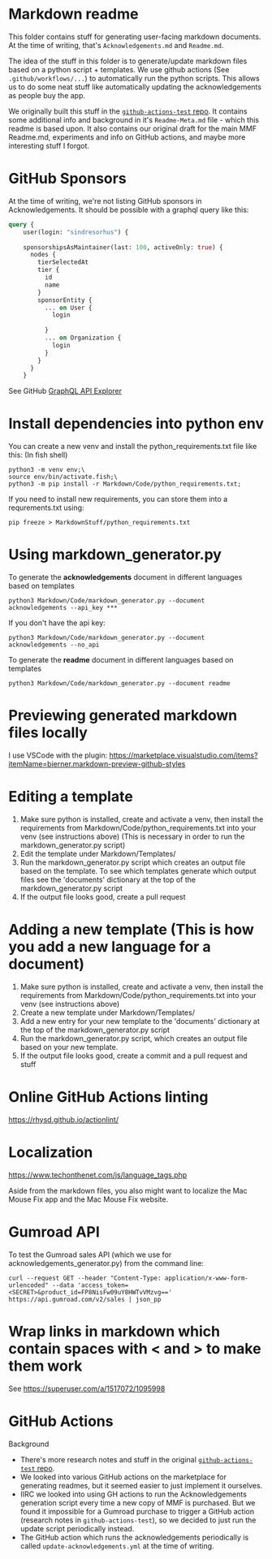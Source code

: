 # Markdown readme

This folder contains stuff for generating user-facing markdown documents. At the time of writing, that's `Acknowledgements.md` and `Readme.md`.

The idea of the stuff in this folder is to generate/update markdown files based on a python script + templates. We use github actions (See `.github/workflows/...`) to automatically run the python scripts. This allows us to do some neat stuff like automatically updating the acknowledgements as people buy the app.

We originally built this stuff in the [`github-actions-test` repo](https://github.com/noah-nuebling/github-actions-test). It contains some additional info and background in it's `Readme-Meta.md` file - which this readme is based upon. It also contains our original draft for the main MMF Readme.md, experiments and info on GitHub actions, and maybe more interesting stuff I forgot.

# GitHub Sponsors

At the time of writing, we're not listing GitHub sponsors in Acknowledgements. It should be possible with a graphql query like this:

```graphql
query {
	user(login: "sindresorhus") {
    
    sponsorshipsAsMaintainer(last: 100, activeOnly: true) {
      nodes {
        tierSelectedAt
        tier {
          id
          name
        }
        sponsorEntity {
          ... on User {
            login
            
          }
          ... on Organization {
            login
          }
        }
      }
    }
```

See GitHub [GraphQL API Explorer](https://docs.github.com/en/graphql/overview/explorer.)


# Install dependencies into python env

You can create a new venv and install the python_requirements.txt file like this: (In fish shell)

``````
python3 -m venv env;\
source env/bin/activate.fish;\
python3 -m pip install -r Markdown/Code/python_requirements.txt;
``````

If you need to install new requirements, you can store them into a requrements.txt using:

```
pip freeze > MarkdownStuff/python_requirements.txt
```

# Using markdown_generator.py

To generate the **acknowledgements** document in different languages based on templates
```
python3 Markdown/Code/markdown_generator.py --document acknowledgements --api_key ***
```

If you don't have the api key:
```
python3 Markdown/Code/markdown_generator.py --document acknowledgements --no_api
```

To generate the **readme** document in different languages based on templates
```
python3 Markdown/Code/markdown_generator.py --document readme
```

# Previewing generated markdown files locally

I use VSCode with the plugin: https://marketplace.visualstudio.com/items?itemName=bierner.markdown-preview-github-styles

# Editing a template

1. Make sure python is installed, create and activate a venv, then install the requirements from Markdown/Code/python_requirements.txt into your venv (see instructions above) (This is necessary in order to run the markdown_generator.py script)
2. Edit the template under Markdown/Templates/
3. Run the markdown_generator.py script which creates an output file based on the template. To see which templates generate which output files see the 'documents' dictionary at the top of the markdown_generator.py script
4. If the output file looks good, create a pull request

# Adding a new template (This is how you add a new language for a document)

1. Make sure python is installed, create and activate a venv, then install the requirements from Markdown/Code/python_requirements.txt into your venv (see instructions above)
2. Create a new template under Markdown/Templates/
3. Add a new entry for your new template to the 'documents' dictionary at the top of the markdown_generator.py script
4. Run the markdown_generator.py script, which creates an output file based on your new template.
5. If the output file looks good, create a commit and a pull request and stuff

# Online GitHub Actions linting

https://rhysd.github.io/actionlint/

# Localization

https://www.techonthenet.com/js/language_tags.php

Aside from the markdown files, you also might want to localize the Mac Mouse Fix app and the Mac Mouse Fix website.

# Gumroad API

To test the Gumroad sales API (which we use for acknowledgements_generator.py) from the command line:

```
curl --request GET --header "Content-Type: application/x-www-form-urlencoded" --data 'access_token=<SECRET>&product_id=FP8NisFw09uY8HWTvVMzvg==' https://api.gumroad.com/v2/sales | json_pp
```

# Wrap links in markdown which contain spaces with < and > to make them work

See https://superuser.com/a/1517072/1095998

# GitHub Actions

Background
- There's more research notes and stuff in the original [`github-actions-test` repo](https://github.com/noah-nuebling/github-actions-test).
- We looked into various GitHub actions on the marketplace for generating readmes, but it seemed easier to just implement it ourselves.
- IIRC we looked into using GH actions to run the Acknowledgements generation script every time a new copy of MMF is purchased. But we found it impossible for a Gumroad purchase to trigger a GitHub action (research notes in `github-actions-test`), so we decided to just run the update script periodically instead.
- The GitHub action which runs the acknowledgements periodically is called `update-acknowledgements.yml` at the time of writing.
